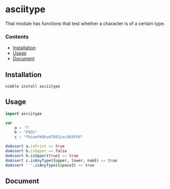 # asciitype
That module has functions that test whether a character is of a certain type.

### Contents
* [Installation](#Installation)
* [Usage](#Usage)
* [Document](#Document)

## Installation
```
nimble install asciitype
```

## Usage
```nim
import asciitype

var
    a = 'f'
    b = "FOO1"
    c = "fhioeFKOhu47893joi983FFd"

doAssert a.isPrint == true
doAssert b.isUpper == false
doAssert b.isUpper(true) == true
doAssert c.isAnyType({upper, lower, num}) == true
doAssert ' '.isAnyType({space}) == true
```

## Document